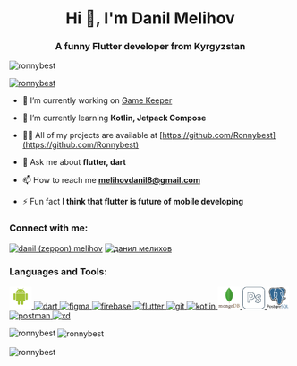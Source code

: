 <h1 align="center">Hi 👋, I'm Danil Melihov</h1>
<h3 align="center">A funny Flutter developer from Kyrgyzstan</h3>

<p align="left"> <img src="https://komarev.com/ghpvc/?username=ronnybest&label=Profile%20views&color=0e75b6&style=flat" alt="ronnybest" /> </p>

<p align="left"> <a href="https://github.com/ryo-ma/github-profile-trophy"><img src="https://github-profile-trophy.vercel.app/?username=ronnybest" alt="ronnybest" /></a> </p>

- 🔭 I’m currently working on [Game Keeper](https://github.com/Ronnybest/game_keeper_2)

- 🌱 I’m currently learning **Kotlin, Jetpack Compose**

- 👨‍💻 All of my projects are available at [https://github.com/Ronnybest](https://github.com/Ronnybest)

- 💬 Ask me about **flutter, dart**

- 📫 How to reach me **melihovdanil8@gmail.com**

- ⚡ Fun fact **I think that flutter is future of mobile developing**

<h3 align="left">Connect with me:</h3>
<p align="left">
<a href="https://linkedin.com/in/danil-melihov-804364285/" target="blank"><img align="center" src="https://raw.githubusercontent.com/rahuldkjain/github-profile-readme-generator/master/src/images/icons/Social/linked-in-alt.svg" alt="danil (zeppon) melihov" height="30" width="40" /></a>
<a href="https://www.facebook.com/profile.php?id=100011653383183" target="blank"><img align="center" src="https://raw.githubusercontent.com/rahuldkjain/github-profile-readme-generator/master/src/images/icons/Social/facebook.svg" alt="данил мелихов" height="30" width="40" /></a>
</p>

<h3 align="left">Languages and Tools:</h3>
<p align="left"> <a href="https://developer.android.com" target="_blank" rel="noreferrer"> <img src="https://raw.githubusercontent.com/devicons/devicon/master/icons/android/android-original-wordmark.svg" alt="android" width="40" height="40"/> </a> <a href="https://dart.dev" target="_blank" rel="noreferrer"> <img src="https://www.vectorlogo.zone/logos/dartlang/dartlang-icon.svg" alt="dart" width="40" height="40"/> </a> <a href="https://www.figma.com/" target="_blank" rel="noreferrer"> <img src="https://www.vectorlogo.zone/logos/figma/figma-icon.svg" alt="figma" width="40" height="40"/> </a> <a href="https://firebase.google.com/" target="_blank" rel="noreferrer"> <img src="https://www.vectorlogo.zone/logos/firebase/firebase-icon.svg" alt="firebase" width="40" height="40"/> </a> <a href="https://flutter.dev" target="_blank" rel="noreferrer"> <img src="https://www.vectorlogo.zone/logos/flutterio/flutterio-icon.svg" alt="flutter" width="40" height="40"/> </a> <a href="https://git-scm.com/" target="_blank" rel="noreferrer"> <img src="https://www.vectorlogo.zone/logos/git-scm/git-scm-icon.svg" alt="git" width="40" height="40"/> </a> <a href="https://kotlinlang.org" target="_blank" rel="noreferrer"> <img src="https://www.vectorlogo.zone/logos/kotlinlang/kotlinlang-icon.svg" alt="kotlin" width="40" height="40"/> </a> <a href="https://www.mongodb.com/" target="_blank" rel="noreferrer"> <img src="https://raw.githubusercontent.com/devicons/devicon/master/icons/mongodb/mongodb-original-wordmark.svg" alt="mongodb" width="40" height="40"/> </a> <a href="https://www.photoshop.com/en" target="_blank" rel="noreferrer"> <img src="https://raw.githubusercontent.com/devicons/devicon/master/icons/photoshop/photoshop-line.svg" alt="photoshop" width="40" height="40"/> </a> <a href="https://www.postgresql.org" target="_blank" rel="noreferrer"> <img src="https://raw.githubusercontent.com/devicons/devicon/master/icons/postgresql/postgresql-original-wordmark.svg" alt="postgresql" width="40" height="40"/> </a> <a href="https://postman.com" target="_blank" rel="noreferrer"> <img src="https://www.vectorlogo.zone/logos/getpostman/getpostman-icon.svg" alt="postman" width="40" height="40"/> </a> <a href="https://www.adobe.com/products/xd.html" target="_blank" rel="noreferrer"> <img src="https://cdn.worldvectorlogo.com/logos/adobe-xd.svg" alt="xd" width="40" height="40"/> </a> </p>

<p><img align="left" src="https://github-readme-stats.vercel.app/api/top-langs?username=ronnybest&show_icons=true&locale=en&layout=compact" alt="ronnybest" /></p>

<p>&nbsp;<img align="center" src="https://github-readme-stats.vercel.app/api?username=ronnybest&show_icons=true&locale=en" alt="ronnybest" /></p>

<p><img align="center" src="https://github-readme-streak-stats.herokuapp.com/?user=ronnybest&" alt="ronnybest" /></p>
